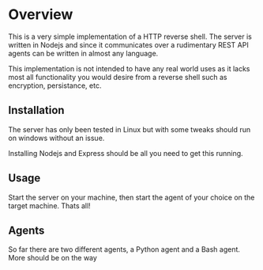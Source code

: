 # Overview

This is a very simple implementation of a HTTP reverse shell.  The server is written in Nodejs and since it communicates over a rudimentary REST API agents can be written in almost any language.  

This implementation is not intended to have any real world uses as it lacks most all functionality you would desire from a reverse shell such as encryption, persistance, etc. 

## Installation

The server has only been tested in Linux but with some tweaks should run on windows without an issue. 

Installing Nodejs and Express should be all you need to get this running.  

## Usage

Start the server on your machine, then start the agent of your choice on the target machine.  Thats all!

## Agents

So far there are two different agents, a Python agent and a Bash agent. More should be on the way
